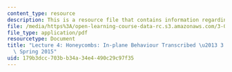 ```yaml
---
content_type: resource
description: This is a resource file that contains information regarding lecture 4.
file: /media/https%3A/open-learning-course-data-rc.s3.amazonaws.com/3-054-cellular-solids-structure-properties-and-applications-spring-2015/179b3dcc703bb34a34e4490c29c97f35_MIT3_054S15_L4_honey_trans.pdf
file_type: application/pdf
resourcetype: Document
title: "Lecture 4: Honeycombs: In-plane Behaviour Transcribed \u2013 3.054 / 3.36\
  \ Spring 2015"
uid: 179b3dcc-703b-b34a-34e4-490c29c97f35
---
```

